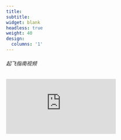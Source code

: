 ```yaml
---
title:
subtitle:
widget: blank
headless: true
weight: 40
design:
  columns: '1'
---
```

###### 起飞指南视频

<!-- The following block also works, but more redundant
From stackoverflow https://stackoverflow.com/a/819455
<script type="application/javascript">
function resizeIFrameToFitContent( iFrame ) {
    iFrame.width  = 0.5*iFrame.contentWindow.top.document.documentElement.scrollWidth;
    iFrame.height = 0.5*iFrame.contentWindow.top.document.documentElement.scrollHeight;
}
window.addEventListener('DOMContentLoaded', function(e) {
    var iFrame = document.getElementById( 'iFrame1' );
    resizeIFrameToFitContent( iFrame );
    // or, to resize all iframes:
    var iframes = document.querySelectorAll("iframe");
    for( var i = 0; i < iframes.length; i++) {
        resizeIFrameToFitContent( iframes[i] );
    }
} );
</script>

<iframe src="//player.bilibili.com/player.html?aid=546258589&bvid=BV1Dq4y1L7dm&cid=360236932&page=1" scrolling="no"  frameborder="no" framespacing="0" id="iFrame1"> </iframe> 
-->


<!-- The following block also works, but also more redundant
<iframe src="//player.bilibili.com/player.html?aid=546258589&bvid=BV1Dq4y1L7dm&cid=360236932&page=1" scrolling="no"  frameborder="no" framespacing="0" allowfullscreen="true" onload='javascript:(function(o){o.style.height=0.5*o.contentWindow.top.document.documentElement.scrollHeight+"px";}(this));' style="height:200px;width:100%;border:none;overflow:hidden;" sandbox="allow-top-navigation allow-same-origin allow-forms allow-scripts" > </iframe> 
-->

<div class="aspect-ratio" >
    <iframe src="https://player.bilibili.com/player.html?aid=546258589&bvid=BV1Dq4y1L7dm&cid=360236932&page=1&as_wide=1&high_quality=1" scrolling="no" border="0" frameborder="no" framespacing="0" allowfullscreen="true" sandbox="allow-top-navigation allow-same-origin allow-forms allow-scripts"> </iframe>
</div>
